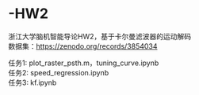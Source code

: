 # -HW2
浙江大学脑机智能导论HW2，基于卡尔曼滤波器的运动解码\
数据集：https://zenodo.org/records/3854034

任务1: plot_raster_psth.m，tuning_curve.ipynb\
任务2: speed_regression.ipynb\
任务3: kf.ipynb
